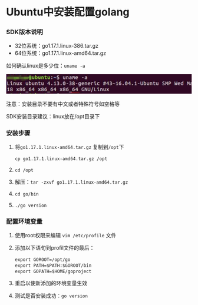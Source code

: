 # Ubuntu中安装配置golang

### SDK版本说明

- 32位系统：go1.17.1.linux-386.tar.gz
- 64位系统：go1.17.1.linux-amd64.tar.gz

如何确认linux是多少位：`uname -a`

![image-20210926164156028](img/image-20210926164156028.png)

注意：安装目录不要有中文或者特殊符号如空格等

SDK安装目录建议：linux放在/opt目录下



### 安装步骤

1. 将`go1.17.1.linux-amd64.tar.gz` 复制到`/opt`下

   ```shell
   cp go1.17.1.linux-amd64.tar.gz /opt
   ```

2. `cd /opt`

3. 解压：`tar -zxvf go1.17.1.linux-amd64.tar.gz`

4. `cd go/bin`

5. `./go version`



### 配置环境变量

1. 使用root权限来编辑 `vim /etc/profile` 文件

2. 添加以下语句到profil文件的最后：

   ```shell
   export GOROOT=/opt/go
   export PATH=$PATH:$GOROOT/bin
   export GOPATH=$HOME/goproject
   ```

3. 重启以使新添加的环境变量生效

4. 测试是否安装成功：`go version` 

